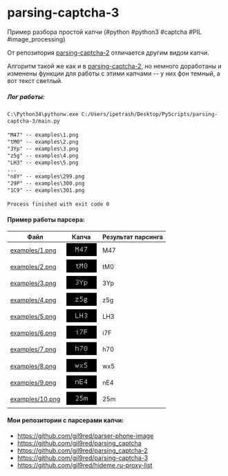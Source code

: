 # parsing-captcha-3
Пример разбора простой капчи (#python #python3 #captcha #PIL #image_processing) 

От репозитория [parsing-captcha-2](https://github.com/gil9red/parsing-captcha-2) отличается другим видом капчи.

Алгоритм такой же как и в [parsing-captcha-2](https://github.com/gil9red/parsing-captcha-2), но немного доработаны и изменены
функции для работы с этими капчами -- у них фон темный, а вот текст светлый.


##### Лог работы: #####
```
C:\Python34\pythonw.exe C:/Users/ipetrash/Desktop/PyScripts/parsing-captcha-3/main.py

"M47" -- examples\1.png
"tM0" -- examples\2.png
"3Yp" -- examples\3.png
"z5g" -- examples\4.png
"LH3" -- examples\5.png
...
"n8Y" -- examples\299.png
"29P" -- examples\300.png
"1C9" -- examples\301.png

Process finished with exit code 0
```

#### Пример работы парсера:
Файл         | Капча | Результат парсинга
------------ | ------------ | ------------
[examples/1.png](examples/1.png) | ![examples/1.png](examples/1.png) | M47
[examples/2.png](examples/2.png) | ![examples/2.png](examples/2.png) | tM0
[examples/3.png](examples/3.png) | ![examples/3.png](examples/3.png) | 3Yp
[examples/4.png](examples/4.png) | ![examples/4.png](examples/4.png) | z5g
[examples/5.png](examples/5.png) | ![examples/5.png](examples/5.png) | LH3
[examples/6.png](examples/6.png) | ![examples/6.png](examples/6.png) | i7F
[examples/7.png](examples/7.png) | ![examples/7.png](examples/7.png) | h70
[examples/8.png](examples/8.png) | ![examples/8.png](examples/8.png) | wx5
[examples/9.png](examples/9.png) | ![examples/9.png](examples/9.png) | nE4
[examples/10.png](examples/10.png) | ![examples/10.png](examples/10.png) | 25m

#### Мои репозитории с парсерами капчи:
* https://github.com/gil9red/parser-phone-image
* https://github.com/gil9red/parsing_captcha
* https://github.com/gil9red/parsing_captcha-2
* https://github.com/gil9red/parsing-captcha-3
* https://github.com/gil9red/hideme.ru-proxy-list
